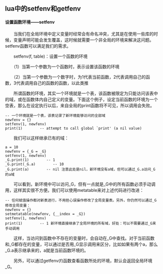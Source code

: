 ## lua中的setfenv和getfenv

#### 设置函数环境——setfenv

　　当我们在全局环境中定义变量时经常会有命名冲突，尤其是在使用一些库的时候，变量声明可能会发生覆盖，这时候就需要一个非全局的环境来解决这问题。setfenv函数可以满足我们的需求。

　　setfenv(f, table)：设置一个函数的环境

　　（1）当第一个参数为一个函数时，表示设置该函数的环境

　　（2）当第一个参数为一个数字时，为1代表当前函数，2代表调用自己的函数，3代表调用自己的函数的函数，以此类推

　　所谓函数的环境，其实一个环境就是一个表，该函数被限定为只能访问该表中的域，或在函数体内自己定义的变量。下面这个例子，设定当前函数的环境为一个空表，那么在设定执行以后，来自全局的print函数将不可见，所以调用会失败。

```
-- 一个环境就是一个表，该表记录了新环境能够访问的全部域
newfenv = {}
setfenv(1, newfenv)
print(1)        -- attempt to call global `print' (a nil value)
```

　　我们可以这样继承已有的域：

```
a = 10
newfenv = {_G = _G}
setfenv(1, newfenv)
_G.print(1)        -- 1
_G.print(_G.a)        -- 10
_G.print(a)        -- nil 注意此处是nil，新环境没有a域，但可以通过_G.a访问_G的a域
```

　　可以看到，新环境中可以访问_G，但有一点就是_G中的所有函数必须手动调用，这样其实很不方便。我们可以使用metatable来对上述代码进行改进：

```
-- 任何赋值操作都对新表进行，不用担心误操作修改了全局变量表。另外，你仍然可以通过_G修改全局变量：
newfenv = {}
setmetatable(newfenv, {__index = _G})
setfenv(1, newfenv)
print(1)        -- 1 新环境直接继承了全局环境的所有域，好处：可以不需要通过_G来手动调用
```

　　这样，当访问到函数中不存在的变量时，会自动在_G中查找。对于当前函数和_G都存在的变量，可以通过是否用_G显示调用来区分，比如如果有两个a，那么_G.a表示继承来的，a就是当前函数环境的。

　　另外，可以通过getfenv(f)函数查看函数所处的环境，默认会返回全局环境_G。